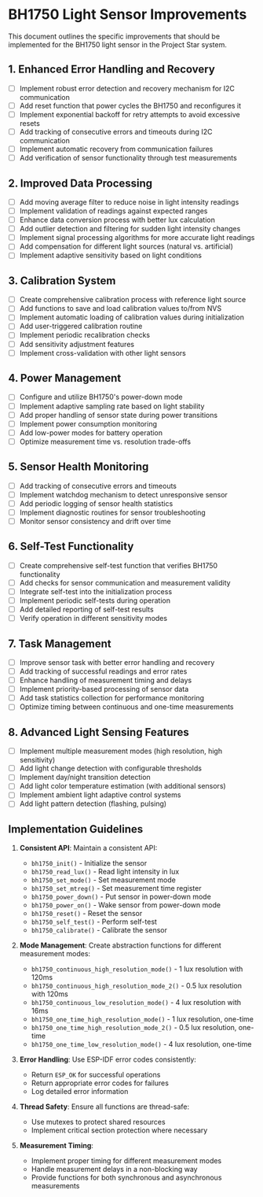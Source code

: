 # BH1750 Light Sensor Improvements

This document outlines the specific improvements that should be implemented for the BH1750 light sensor in the Project Star system.

## 1. Enhanced Error Handling and Recovery

- [ ] Implement robust error detection and recovery mechanism for I2C communication
- [ ] Add reset function that power cycles the BH1750 and reconfigures it
- [ ] Implement exponential backoff for retry attempts to avoid excessive resets
- [ ] Add tracking of consecutive errors and timeouts during I2C communication
- [ ] Implement automatic recovery from communication failures
- [ ] Add verification of sensor functionality through test measurements

## 2. Improved Data Processing

- [ ] Add moving average filter to reduce noise in light intensity readings
- [ ] Implement validation of readings against expected ranges
- [ ] Enhance data conversion process with better lux calculation
- [ ] Add outlier detection and filtering for sudden light intensity changes
- [ ] Implement signal processing algorithms for more accurate light readings
- [ ] Add compensation for different light sources (natural vs. artificial)
- [ ] Implement adaptive sensitivity based on light conditions

## 3. Calibration System

- [ ] Create comprehensive calibration process with reference light source
- [ ] Add functions to save and load calibration values to/from NVS
- [ ] Implement automatic loading of calibration values during initialization
- [ ] Add user-triggered calibration routine
- [ ] Implement periodic recalibration checks
- [ ] Add sensitivity adjustment features
- [ ] Implement cross-validation with other light sensors

## 4. Power Management

- [ ] Configure and utilize BH1750's power-down mode
- [ ] Implement adaptive sampling rate based on light stability
- [ ] Add proper handling of sensor state during power transitions
- [ ] Implement power consumption monitoring
- [ ] Add low-power modes for battery operation
- [ ] Optimize measurement time vs. resolution trade-offs

## 5. Sensor Health Monitoring

- [ ] Add tracking of consecutive errors and timeouts
- [ ] Implement watchdog mechanism to detect unresponsive sensor
- [ ] Add periodic logging of sensor health statistics
- [ ] Implement diagnostic routines for sensor troubleshooting
- [ ] Monitor sensor consistency and drift over time

## 6. Self-Test Functionality

- [ ] Create comprehensive self-test function that verifies BH1750 functionality
- [ ] Add checks for sensor communication and measurement validity
- [ ] Integrate self-test into the initialization process
- [ ] Implement periodic self-tests during operation
- [ ] Add detailed reporting of self-test results
- [ ] Verify operation in different sensitivity modes

## 7. Task Management

- [ ] Improve sensor task with better error handling and recovery
- [ ] Add tracking of successful readings and error rates
- [ ] Enhance handling of measurement timing and delays
- [ ] Implement priority-based processing of sensor data
- [ ] Add task statistics collection for performance monitoring
- [ ] Optimize timing between continuous and one-time measurements

## 8. Advanced Light Sensing Features

- [ ] Implement multiple measurement modes (high resolution, high sensitivity)
- [ ] Add light change detection with configurable thresholds
- [ ] Implement day/night transition detection
- [ ] Add light color temperature estimation (with additional sensors)
- [ ] Implement ambient light adaptive control systems
- [ ] Add light pattern detection (flashing, pulsing)

## Implementation Guidelines

1. **Consistent API**: Maintain a consistent API:
   - `bh1750_init()` - Initialize the sensor
   - `bh1750_read_lux()` - Read light intensity in lux
   - `bh1750_set_mode()` - Set measurement mode
   - `bh1750_set_mtreg()` - Set measurement time register
   - `bh1750_power_down()` - Put sensor in power-down mode
   - `bh1750_power_on()` - Wake sensor from power-down mode
   - `bh1750_reset()` - Reset the sensor
   - `bh1750_self_test()` - Perform self-test
   - `bh1750_calibrate()` - Calibrate the sensor

2. **Mode Management**: Create abstraction functions for different measurement modes:
   - `bh1750_continuous_high_resolution_mode()` - 1 lux resolution with 120ms
   - `bh1750_continuous_high_resolution_mode_2()` - 0.5 lux resolution with 120ms
   - `bh1750_continuous_low_resolution_mode()` - 4 lux resolution with 16ms
   - `bh1750_one_time_high_resolution_mode()` - 1 lux resolution, one-time
   - `bh1750_one_time_high_resolution_mode_2()` - 0.5 lux resolution, one-time
   - `bh1750_one_time_low_resolution_mode()` - 4 lux resolution, one-time

3. **Error Handling**: Use ESP-IDF error codes consistently:
   - Return `ESP_OK` for successful operations
   - Return appropriate error codes for failures
   - Log detailed error information

4. **Thread Safety**: Ensure all functions are thread-safe:
   - Use mutexes to protect shared resources
   - Implement critical section protection where necessary

5. **Measurement Timing**:
   - Implement proper timing for different measurement modes
   - Handle measurement delays in a non-blocking way
   - Provide functions for both synchronous and asynchronous measurements 